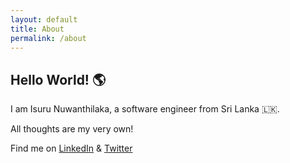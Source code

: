 ```yaml
---
layout: default
title: About
permalink: /about
---
```


## Hello World! 🌎

I am Isuru Nuwanthilaka, a software engineer from Sri Lanka 🇱🇰.

All thoughts are my very own!

Find me on [LinkedIn](https://www.linkedin.com/in/isurunuwanthilaka/) & [Twitter](https://twitter.com/nuwanthilaka)
